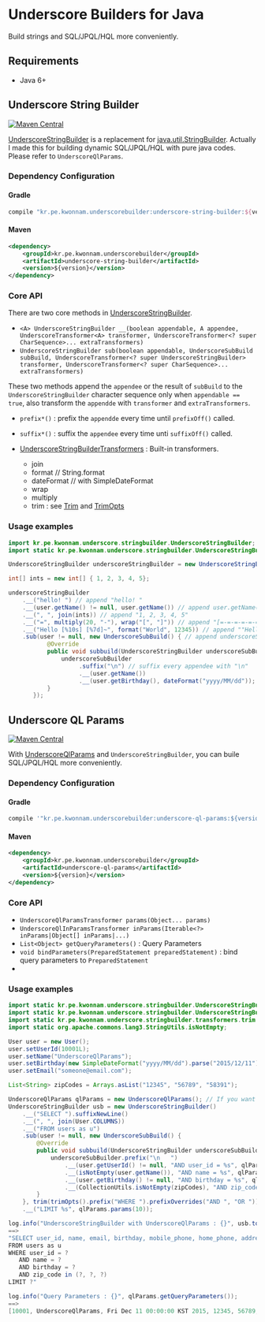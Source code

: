 # Underscore Builders for Java
Build strings and SQL/JPQL/HQL more conveniently.

## Requirements
* Java 6+

## Underscore String Builder
[![Maven Central](https://maven-badges.herokuapp.com/maven-central/kr.pe.kwonnam.underscorebuilder/underscore-string-builder/badge.svg)](https://maven-badges.herokuapp.com/maven-central/kr.pe.kwonnam.underscorebuilder/underscore-string-builder)

[UnderscoreStringBuilder](https://github.com/kwon37xi/underscore-builder/blob/master/underscore-string-builder/src/main/java/kr/pe/kwonnam/underscore/stringbuilder/UnderscoreStringBuilder.java) is a replacement for [java.util.StringBuilder](https://docs.oracle.com/javase/8/docs/api/java/lang/StringBuilder.html).
Actually I made this for building dynamic SQL/JPQL/HQL with pure java codes. Please refer to `UnderscoreQlParams`.

### Dependency Configuration
#### Gradle
```groovy
compile "kr.pe.kwonnam.underscorebuilder:underscore-string-builder:${version}"
```
#### Maven
```xml
<dependency>
    <groupId>kr.pe.kwonnam.underscorebuilder</groupId>
    <artifactId>underscore-string-builder</artifactId>
    <version>${version}</version>
</dependency>
```

### Core API
There are two core methods in [UnderscoreStringBuilder](https://github.com/kwon37xi/underscore-builder/blob/master/underscore-string-builder/src/main/java/kr/pe/kwonnam/underscore/stringbuilder/UnderscoreStringBuilder.java).

* `<A> UnderscoreStringBuilder __(boolean appendable, A appendee, UnderscoreTransformer<A> transformer, UnderscoreTransformer<? super CharSequence>... extraTransformers)`
* `UnderscoreStringBuilder sub(boolean appendable, UnderscoreSubBuild subBuild, UnderscoreTransformer<? super UnderscoreStringBuilder> transformer, UnderscoreTransformer<? super CharSequence>... extraTransformers)`

These two methods append the `appendee` or the result of `subBuild` to the `UnderscoreStringBuilder` character sequence only when `appendable == true`, also transform the `appendde` with `transformer` and `extraTransformers`.

* `prefix*()` : prefix the `appendde` every time until `prefixOff()` called.
* `suffix*()` : suffix the `appendee` every time unti `suffixOff()` called.

* [UnderscoreStringBuilderTransformers](https://github.com/kwon37xi/underscore-builder/blob/master/underscore-string-builder/src/main/java/kr/pe/kwonnam/underscore/stringbuilder/UnderscoreStringBuilderTransformers.java) : Built-in transformers.
  * join
  * format // String.format
  * dateFormat // with SimpleDateFormat
  * wrap
  * multiply
  * trim : see [Trim](https://github.com/kwon37xi/underscore-builder/blob/master/underscore-string-builder/src/main/java/kr/pe/kwonnam/underscore/stringbuilder/transformers/trim/Trim.java) and [TrimOpts](https://github.com/kwon37xi/underscore-builder/blob/master/underscore-string-builder/src/main/java/kr/pe/kwonnam/underscore/stringbuilder/transformers/trim/TrimOpts.java)

### Usage examples
```java
import kr.pe.kwonnam.underscore.stringbuilder.UnderscoreStringBuilder;
import static kr.pe.kwonnam.underscore.stringbuilder.UnderscoreStringBuilderTransformers.*;

UnderscoreStringBuilder underscoreStringBuilder = new UnderscoreStringBuilder();

int[] ints = new int[] { 1, 2, 3, 4, 5};

underscoreStringBuilder
    .__("hello! ") // append "hello! "
    .__(user.getName() != null, user.getName()) // append user.getName() when user.getName() is not null
    .__(", ", join(ints)) // append "1, 2, 3, 4, 5"
    .__("=", multiply(20, "-"), wrap("[", "]")) // append "[=-=-=-=-=-=-=-=-=-=-=-=-=-=-=-=-=-=-=-=]"
    .__("Hello [%10s] [%7d]~", format("World", 12345)) // append ""Hello [     World] [  12345]~"
    .sub(user != null, new UnderscoreSubBuild() { // append underscoreSubBuilder result when user is not null
           @Override
           public void subbuild(UnderscoreStringBuilder underscoreSubBuilder) {
               underscoreSubBuilder
                    .suffix("\n") // suffix every appendee with "\n"
                    .__(user.getName())
                    .__(user.getBirthday(), dateFormat("yyyy/MM/dd"));
           }
       });
```

## Underscore QL Params
[![Maven Central](https://maven-badges.herokuapp.com/maven-central/kr.pe.kwonnam.underscorebuilder/underscore-ql-params/badge.svg)](https://maven-badges.herokuapp.com/maven-central/kr.pe.kwonnam.underscorebuilder/underscore-ql-params)

With [UnderscoreQlParams](https://github.com/kwon37xi/underscore-builder/blob/master/underscore-ql-params/src/main/java/kr/pe/kwonnam/underscore/qlparams/UnderscoreQlParams.java) and `UnderscoreStringBuilder`, you can buile SQL/JPQL/HQL more conveniently.

### Dependency Configuration
#### Gradle
```groovy
compile '"kr.pe.kwonnam.underscorebuilder:underscore-ql-params:${version}"
```
#### Maven
```xml
<dependency>
    <groupId>kr.pe.kwonnam.underscorebuilder</groupId>
    <artifactId>underscore-ql-params</artifactId>
    <version>${version}</version>
</dependency>
```

### Core API
  * `UnderscoreQlParamsTransformer params(Object... params)`
  * `UnderscoreQlInParamsTransformer inParams(Iterable<?> inParams|Object[] inParams|...)`
  * `List<Object> getQueryParameters()` : Query Parameters
  * `void bindParameters(PreparedStatement preparedStatement)` : bind query parameters to `PreparedStatement`
  *
### Usage examples
```java
import static kr.pe.kwonnam.underscore.stringbuilder.UnderscoreStringBuilderTransformers.join;
import static kr.pe.kwonnam.underscore.stringbuilder.UnderscoreStringBuilderTransformers.trim;
import static kr.pe.kwonnam.underscore.stringbuilder.transformers.trim.TrimOpts.trimOpts;
import static org.apache.commons.lang3.StringUtils.isNotEmpty;

User user = new User();
user.setUserId(10001L);
user.setName("UnderscoreQlParams");
user.setBirthday(new SimpleDateFormat("yyyy/MM/dd").parse("2015/12/11"));
user.setEmail("someone@email.com");

List<String> zipCodes = Arrays.asList("12345", "56789", "58391");

UnderscoreQlParams qlParams = new UnderscoreQlParams(); // If you want JPQL indexed positional parameters, use UnderscoreQlParams.withPositionalIndex()
UnderscoreStringBuilder usb = new UnderscoreStringBuilder()
    .__("SELECT ").suffixNewLine()
    .__(", ", join(User.COLUMNS))
    .__("FROM users as u")
    .sub(user != null, new UnderscoreSubBuild() {
        @Override
        public void subbuild(UnderscoreStringBuilder underscoreSubBuilder) {
            underscoreSubBuilder.prefix("\n   ")
                .__(user.getUserId() != null, "AND user_id = %s", qlParams.params(user.getUserId()))
                .__(isNotEmpty(user.getName()), "AND name = %s", qlParams.params(user.getName()))
                .__(user.getBirthday() != null, "AND birthday = %s", qlParams.params(user.getBirthday()))
                .__(CollectionUtils.isNotEmpty(zipCodes), "AND zip_code in (%s)", qlParams.inParams(zipCodes));
        }
    }, trim(trimOpts().prefix("WHERE ").prefixOverrides("AND ", "OR ")))
    .__("LIMIT %s", qlParams.params(10));

log.info("UnderscoreStringBuilder with UnderscoreQlParams : {}", usb.toString());
==>
"SELECT user_id, name, email, birthday, mobile_phone, home_phone, address, zip_code
FROM users as u
WHERE user_id = ?
   AND name = ?
   AND birthday = ?
   AND zip_code in (?, ?, ?)
LIMIT ?"

log.info("Query Parameters : {}", qlParams.getQueryParameters());
==>
[10001, UnderscoreQlParams, Fri Dec 11 00:00:00 KST 2015, 12345, 56789, 58391, 10]
```
